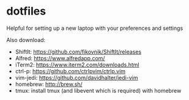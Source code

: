 # dotfiles

Helpful for setting up a new laptop with your preferences and settings

Also download:
  - ShiftIt: https://github.com/fikovnik/ShiftIt/releases
  - Alfred: https://www.alfredapp.com/
  - iTerm2: https://www.iterm2.com/downloads.html
  - ctrl-p: https://github.com/ctrlpvim/ctrlp.vim
  - vim-jedi: https://github.com/davidhalter/jedi-vim
  - homebrew: http://brew.sh/
  - tmux: install tmux (and libevent which is required) with homebrew

